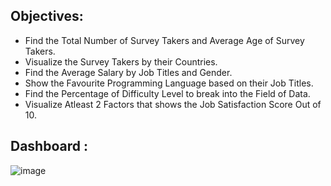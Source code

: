 ## Objectives:
  * Find the Total Number of Survey Takers and Average Age of Survey Takers.
  * Visualize the Survey Takers by their Countries.
  * Find the Average Salary by Job Titles and Gender.
  * Show the Favourite Programming Language based on their Job Titles.
  * Find the Percentage of Difficulty Level to break into the Field of Data.
  * Visualize Atleast 2 Factors that shows the Job Satisfaction Score Out of 10.

## Dashboard :

![image](https://github.com/bala-1409/Power-BI-Visualization-Project/assets/136687053/707e532c-b15d-4e7f-8baf-902dace5f005)
